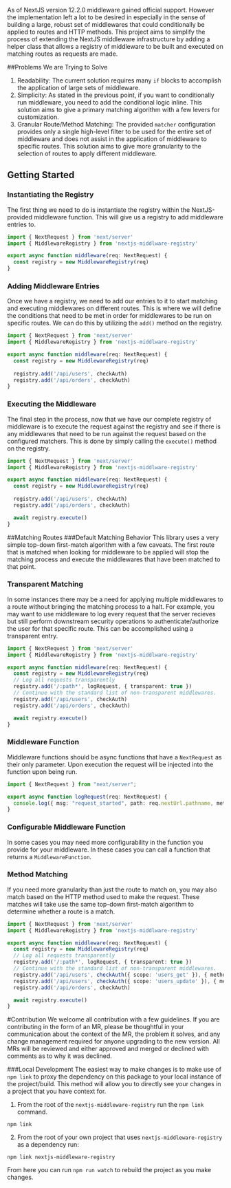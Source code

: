 As of NextJS version 12.2.0 middleware gained official support. However the implementation left a lot to be desired in especially in the sense of building a large, robust set of middlewares that could conditionally be applied to routes and HTTP methods. This project aims to simplify the process of extending the NextJS middleware infrastructure by adding a helper class that allows a registry of middleware to be built and executed on matching routes as requests are made.

##Problems We are Trying to Solve
1. Readability: The current solution requires many `if` blocks to accomplish the application of large sets of middleware.
2. Simplicity: As stated in the previous point, if you want to conditionally run middleware, you need to add the conditional logic inline. This solution aims to give a primary matching algorithm with a few levers for customization.
3. Granular Route/Method Matching: The provided `matcher` configuration provides only a single high-level filter to be used for the entire set of middleware and does not assist in the application of middleware to specific routes. This solution aims to give more granularity to the selection of routes to apply different middleware.

## Getting Started
### Instantiating the Registry
The first thing we need to do is instantiate the registry within the NextJS-provided middleware function. This will give us a registry to add middleware entries to.
```typescript
import { NextRequest } from 'next/server'
import { MiddlewareRegistry } from 'nextjs-middlware-registry'

export async function middleware(req: NextRequest) {
  const registry = new MiddlewareRegistry(req)
}
```

### Adding Middleware Entries
Once we have a registry, we need to add our entries to it to start matching and executing middlewares on different routes. This is where we will define the conditions that need to be met in order for middlewares to be run on specific routes. We can do this by utilizing the `add()` method on the registry.
```typescript
import { NextRequest } from 'next/server'
import { MiddlewareRegistry } from 'nextjs-middlware-registry'

export async function middleware(req: NextRequest) {
  const registry = new MiddlewareRegistry(req)
    
  registry.add('/api/users', checkAuth)
  registry.add('/api/orders', checkAuth)
}
```

### Executing the Middleware
The final step in the process, now that we have our complete registry of middleware is to execute the request against the registry and see if there is any middlewares that need to be run against the request based on the configured matchers. This is done by simply calling the `execute()` method on the registry.
```typescript
import { NextRequest } from 'next/server'
import { MiddlewareRegistry } from 'nextjs-middlware-registry'

export async function middleware(req: NextRequest) {
  const registry = new MiddlewareRegistry(req)
    
  registry.add('/api/users', checkAuth)
  registry.add('/api/orders', checkAuth)  

  await registry.execute()
}
```

##Matching Routes
###Default Matching Behavior
This library uses a very simple top-down first-match algorithm with a few caveats. The first route that is matched when looking for middleware to be applied will stop the matching process and execute the middlewares that have been matched to that point.

### Transparent Matching
In some instances there may be a need for applying multiple middlewares to a route without bringing the matching process to a halt. For example, you may want to use middleware to log every request that the server recieves but still perform downstream security operations to authenticate/authorize the user for that specific route. This can be accomplished using a transparent entry.
```typescript
import { NextRequest } from 'next/server'
import { MiddlewareRegistry } from 'nextjs-middlware-registry'

export async function middleware(req: NextRequest) {
  const registry = new MiddlewareRegistry(req)
  // Log all requests transparently
  registry.add('/:path*', logRequest, { transparent: true })
  // Continue with the standard list of non-transparent middlewares.  
  registry.add('/api/users', checkAuth)
  registry.add('/api/orders', checkAuth)  

  await registry.execute()
}
```

### Middleware Function
Middleware functions should be async functions that have a `NextRequest` as their only parameter. Upon execution the request will be injected into the function upon being run.

```typescript
import { NextRequest } from "next/server";

export async function logRequest(req: NextRequest) {
  console.log({ msg: "request_started", path: req.nextUrl.pathname, method: req.nextUrl.method })
}
```

### Configurable Middleware Function
In some cases you may need more configurability in the function you provide for your middleware. In these cases you can call a function that returns a `MiddlewareFunction`.

### Method Matching
If you need more granularity than just the route to match on, you may also match based on the HTTP method used to make the request. These matches will take use the same top-down first-match algorithm to determine whether a route is a match.
```typescript
import { NextRequest } from 'next/server'
import { MiddlewareRegistry } from 'nextjs-middlware-registry'

export async function middleware(req: NextRequest) {
  const registry = new MiddlewareRegistry(req)
  // Log all requests transparently
  registry.add('/:path*', logRequest, { transparent: true })
  // Continue with the standard list of non-transparent middlewares.
  registry.add('/api/users', checkAuth({ scope: 'users_get' }), { method: ['GET']})  
  registry.add('/api/users', checkAuth({ scope: 'users_update' }), { method: ['PUT', 'POST', 'DELETE']})
  registry.add('/api/orders', checkAuth)  

  await registry.execute()
}
```

#Contribution
We welcome all contribution with a few guidelines. If you are contributing in the form of an MR, please be thoughtful in
your communication about the context of the MR, the problem it solves, and any change management required for anyone
upgrading to the new version. All MRs will be reviewed and either approved and merged or declined with comments as to
why it was declined.

###Local Development
The easiest way to make changes is to make use of `npm link` to proxy the dependency on this package to your local
instance of the project/build. This method will allow you to directly see your changes in a project that you have
context for.

1. From the root of the `nextjs-middleware-registry` run the `npm link` command.
```shell
npm link
```
2. From the root of your own project that uses `nextjs-middleware-registry` as a dependency run:
```shell
npm link nextjs-middleware-registry
```

From here you can run `npm run watch` to rebuild the project as you make changes.